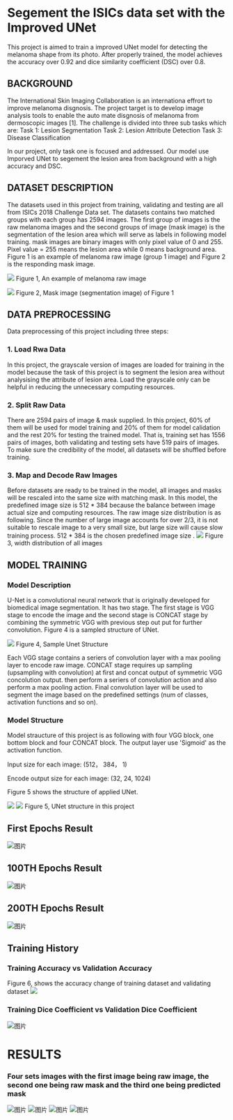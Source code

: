 # Segement the ISICs data set with the Improved UNet

This project is aimed to train a improved UNet model for detecting the melanoma shape from its photo. After properly trained, the model achieves the accuracy over 0.92 and dice similarity coefficient (DSC) over 0.8.

## BACKGROUND
The International Skin Imaging Collaboration is an internationa effrort to improve melanoma disgnosis. The project target is to develop image analysis tools to enable the auto mate disgnosis of melanoma from dermoscopic images [1]. The challenge is divided into three sub tasks which are:
Task 1: Lesion Segmentation 
Task 2: Lesion Attribute Detection 
Task 3: Disease Classification 

In our project, only task one is focused and addressed. Our model use Imporved UNet to segement the lesion area from background with a high accuracy and DSC. 

## DATASET DESCRIPTION

The datasets used in this project from training, validating and testing are all from ISICs 2018 Challenge Data set. The datasets contains two matched groups with each group has 2594 images. The first group of images is the raw melanoma images and the second groups of image (mask image) is the segmentation of the lesion area which will serve as labels in following model training.  mask images are binary images with only pixel value of 0 and 255. Pixel value = 255 means the lesion area while 0 means background area. Figure 1 is an example of melanoma raw image (group 1 image) and Figure 2 is the responding mask image.

![](./images/ISIC_0000008.jpg)
Figure 1, An example of melanoma raw image

![](./images/ISIC_0000008_segmentation.png)
Figure 2, Mask image (segmentation image) of Figure 1 


## DATA PREPROCESSING

Data preprocessing of this project including three steps:

### 1. Load Rwa Data

In this project, the grayscale version of images are loaded for training in the model because the task of this project is to segment the lesion area without analysising the attribute of lesion area. Load the grayscale only can be helpful in reducing the unnecessary computing resources. 

### 2. Split Raw Data

There are 2594 pairs of image & mask supplied. In this project, 60% of them will be used for model training and 20% of them for model calidation and the rest 20% for testing the trained model. That is, training set has 1556 pairs of images, both validating and testing sets have 519 pairs of images. To make sure the credibility of the model, all datasets will be shuffled before training. 

### 3. Map and Decode Raw Images

Before datasets are ready to be trained in the model, all images and masks will be rescaled into the same size with matching mask. In this model, the predefined image size is 512 * 384 because the balance between image actual size and computing resources. The raw image size distribution is as following. Since the number of large image accounts for over 2/3, it is not suitable to rescale image to a very small size, but large size will cause slow training process. 512 * 384 is the chosen predefined image size . 
![](./images/width_distribution.png)
Figure 3, width distribution of all images


## MODEL TRAINING 

### Model Description
U-Net is a convolutional neural network that is originally developed for biomedical image segmentation. It has two stage. The first stage is VGG stage to encode the image and the second stage is CONCAT stage by combining the symmetric VGG with previous step out put for further convolution. Figure 4 is a sampled structure of UNet. 

![](./images/unet.jpg)
Figure 4, Sample Unet Structure

Each VGG stage contains a seriers of convolution layer with a max pooling layer to encode raw image. CONCAT stage requires up sampling (upsampling with convolution) at first and concat output of symmetric VGG concolution output. then perform a seriers of convolution action and also perform a max pooling action. Final convolution layer will be used to segment the image based on the predefined settings (num of classes, activation functions and so on). 


### Model Structure

Model straucture of this project is as following with four VGG block, one bottom block and four CONCAT block. The output layer use 'Sigmoid' as the activation function.

Input size for each image: (512， 384， 1)

Encode output size for each image: (32, 24, 1024)

Figure 5 shows the structure of applied UNet.

![](./images/UNet_cons_1.png)
![](./images/UNet_cons_1.png)
Figure 5, UNet structure in this project

## First Epochs Result
![图片](https://user-images.githubusercontent.com/31636541/139171551-fe47b000-0b8b-482d-ac9d-4008f77a6e32.png)
## 100TH Epochs Result
![图片](https://user-images.githubusercontent.com/31636541/139171627-fc64917d-0c09-4487-a663-f24ede88190f.png)
## 200TH Epochs Result
![图片](https://user-images.githubusercontent.com/31636541/139171664-5765ebd6-e344-44f6-b78e-f7dd622bcad3.png)


## Training History

### Training Accuracy vs Validation Accuracy
Figure 6, shows the accuracy change of training dataset and validating dataset
![](./images/accuracy.png)
### Training Dice Coefficient vs Validation Dice Coefficient
![图片](https://user-images.githubusercontent.com/31636541/139171822-8339d4bb-7b98-42f8-948c-b3918ae2caea.png)


# RESULTS
### Four sets images with the first image being raw image, the second one being raw mask and the third one being predicted mask
![图片](https://user-images.githubusercontent.com/31636541/139170066-d00a2ad1-0918-4d08-b7dc-172b2d8e273c.png)
![图片](https://user-images.githubusercontent.com/31636541/139170087-35f4f46b-c6fb-4970-9e00-5c3c4d255408.png)
![图片](https://user-images.githubusercontent.com/31636541/139170100-fa83f098-edc4-4018-bc6b-a3bca900978d.png)
![图片](https://user-images.githubusercontent.com/31636541/139170110-f0a28387-325b-4d88-8aac-31ad1f579d9f.png)

